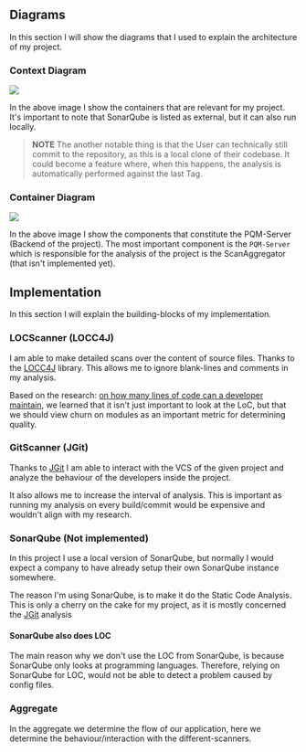 ## Diagrams

In this section I will show the diagrams that I used to explain the architecture of my project.

### Context Diagram

![](embed:container-pqm)

In the above image I show the containers that are relevant for my project.
It's important to note that SonarQube is listed as external, but it can also run locally.

> **NOTE** The another notable thing is that the User can technically still commit to the repository, as this is a local
> clone of their codebase. It could become a feature where, when this happens, the analysis is automatically performed
> against the last Tag.

### Container Diagram

![](embed:component-backend)

In the above image I show the components that constitute the PQM-Server (Backend of the project).
The most important component is the `PQM-Server` which is responsible for the analysis of the project is the
ScanAggregator (that isn't implemented yet).

## Implementation

In this section I will explain the building-blocks of my implementation.

### LOCScanner (LOCC4J)

I am able to make detailed scans over the content of source files.
Thanks to the [LOCC4J](https://github.com/cthing/locc4j) library.
This allows me to ignore blank-lines and comments in my analysis.

Based on the research: [on how many lines of code can a developer maintain](), we learned that it isn't just important
to look at the LoC,
but that we should view churn on modules as an important metric for determining quality.

### GitScanner (JGit)

Thanks to [JGit](https://github.com/eclipse-jgit/jgit?tab=readme-ov-file#java-git) I am able to interact with the VCS of
the given project and analyze the behaviour of the developers inside the project.

It also allows me to increase the interval of analysis.
This is important as running my analysis on every build/commit would be expensive and wouldn't align with my research.

### SonarQube (Not implemented)

In this project I use a local version of SonarQube, but normally I would expect a company to have already setup their
own SonarQube instance somewhere.

The reason I'm using SonarQube, is to make it do the Static Code Analysis.
This is only a cherry on the cake for my project, as it is mostly concerned the [JGit](#JGit) analysis

#### SonarQube also does LOC

The main reason why we don't use the LOC from SonarQube, is because SonarQube only looks at programming languages.
Therefore, relying on SonarQube for LOC, would not be able to detect a problem caused by config files.


### Aggregate

In the aggregate we determine the flow of our application, here we determine the behaviour/interaction with the different-scanners.
